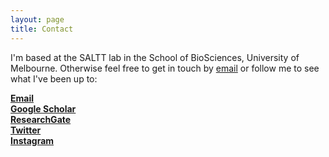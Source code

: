 ```yaml
---
layout: page
title: Contact
---
```


I'm based at the SALTT lab in the School of BioSciences, University of Melbourne. 
Otherwise feel free to get in touch by [email](luke.barrett@unimelb.edu.au) or follow me to see what I've been up to:  
  
[**Email**](luke.barrett@unimelb.edu.au)  
[**Google Scholar**](https://scholar.google.ca/citations?hl=en&pli=1&user=m2VurpgAAAAJ)  
[**ResearchGate**](https://www.researchgate.net/profile/Luke_Barrett)  
[**Twitter**](https://www.twitter.com/lukbarrett)  
[**Instagram**](https://www.instagram.com/barrettphoto/)  
